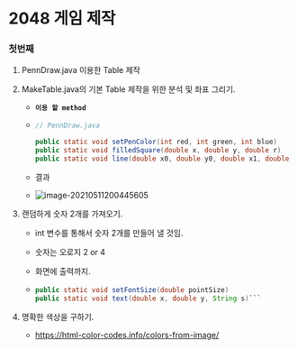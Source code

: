 # 2048 게임 제작

### 첫번째 

1. PennDraw.java 이용한 Table 제작

2. MakeTable.java의 기본 Table 제작을 위한 분석 및 좌표 그리기.

   - **`이용 할 method`**

   - ```java
     // PennDraw.java
     
     public static void setPenColor(int red, int green, int blue) 
     public static void filledSquare(double x, double y, double r)
     public static void line(double x0, double y0, double x1, double y1)
     ```

   - 결과

   - ![image-20210511200445605](C:\Users\tlstj\AppData\Roaming\Typora\typora-user-images\image-20210511200445605.png)



3. 랜덤하게 숫자 2개를 가져오기.

   - int 변수를 통해서 숫자 2개를 만들어 낼 것임.

   - 숫자는 오로지 2 or 4

   - 화면에 출력까지.

   - ```java
     public static void setFontSize(double pointSize)
     public static void text(double x, double y, String s)```
     
4. 명확한 색상을 구하기.
   - https://html-color-codes.info/colors-from-image/

     
